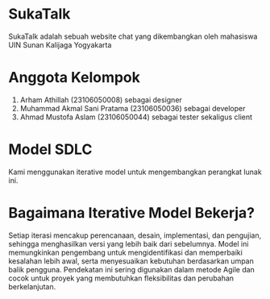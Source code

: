 # SukaTalk
SukaTalk adalah sebuah website chat yang dikembangkan oleh mahasiswa UIN Sunan Kalijaga Yogyakarta

# Anggota Kelompok
1. Arham Athillah (23106050008) sebagai designer
2. Muhammad Akmal Sani Pratama (23106050036) sebagai developer
3. Ahmad Mustofa Aslam (23106050044) sebagai tester sekaligus client

# Model SDLC
Kami menggunakan iterative model untuk mengembangkan perangkat lunak ini.

# Bagaimana Iterative Model Bekerja?
Setiap iterasi mencakup perencanaan, desain, implementasi, dan pengujian, sehingga menghasilkan versi yang lebih baik dari sebelumnya. Model ini memungkinkan pengembang untuk mengidentifikasi dan memperbaiki kesalahan lebih awal, serta menyesuaikan kebutuhan berdasarkan umpan balik pengguna. Pendekatan ini sering digunakan dalam metode Agile dan cocok untuk proyek yang membutuhkan fleksibilitas dan perubahan berkelanjutan.
